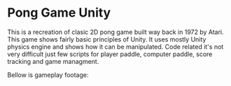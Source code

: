# Pong Game Unity 

This is a recreation of clasic 2D pong game built way back in 1972 by Atari. This game shows fairly basic principles of Unity. It uses mostly Unity physics engine and shows how it can be manipulated. Code related it's not very difficult just few scripts for player paddle, computer paddle, score tracking and game managment. 

Bellow is gameplay footage: 
